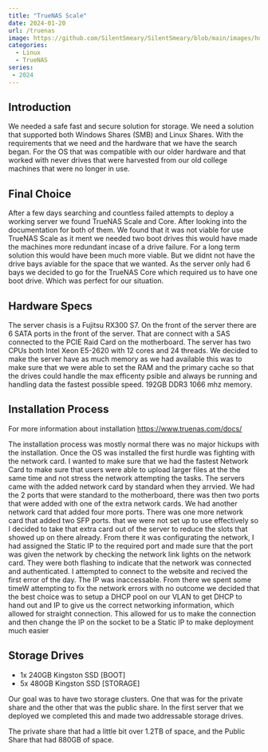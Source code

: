 ```yaml
---
title: "TrueNAS Scale"
date: 2024-01-20
url: /truenas
image: https://github.com/SilentSmeary/SilentSmeary/blob/main/images/hugo/truenas.png?raw=true
categories:
  - Linux
  - TrueNAS
series:
 - 2024 
---
```

## Introduction
We needed a safe fast and secure solution for storage. We need a solution that supported both Windows Shares (SMB) and Linux Shares. With the requirements that we need and the hardware that we have the search began. For the OS that was compatible with our older hardware and that worked with never drives that were harvested from our old college machines that were no longer in use.

## Final Choice
After a few days searching and countless failed attempts to deploy a working server we found TrueNAS Scale and Core. After looking into the documentation for both of them. We found that it was not viable for use TrueNAS Scale as it ment we needed two boot drives this would have made the machines more redundant incase of a drive failure. For a long term solution this would have been much more viable. But we didnt not have the drive bays aviable for the space that we wanted. As the server only had 6 bays we decided to go for the TrueNAS Core which required us to have one boot drive. Which was perfect for our situation.

## Hardware Specs
The server chasis is a Fujitsu RX300 S7. On the front of the server there are 6 SATA ports in the front of the server. That are connect with a SAS connected to the PCIE Raid Card on the motherboard. The server has two CPUs both Intel Xeon E5-2620 with 12 cores and 24 threads. We decided to make the server have as much memory as we had available this was to make sure that we were able to set the RAM and the primary cache so that the drives could handle the max efficenty psible and always be running and handling data the fastest possible speed. 192GB DDR3 1066 mhz memory.

## Installation Process
For more information about installation
https://www.truenas.com/docs/

The installation process was mostly normal there was no major hickups with the installation. Once the OS was installed the first hurdle was fighting with the network card. I wanted to make sure that we had the fastest Network Card to make sure that users were able to upload larger files at the the same time and not stress the network attempting the tasks. The servers came with the added network card by standard when they arrvied. We had the 2 ports that were standard to the motherboard, there was then two ports that were added with one of the extra network cards. We had another network card that added four more ports. There was one more network card that added two SFP ports. that we were not set up to use effectively so I decided to take that extra card out of the server to reduce the slots that showed up on there already. From there it was configurating the network, I had assigned the Static IP to the required port and made sure that the port was given the network by checking the network link lights on the network card. They were both flashing to indicate that the network was connected and authenticated. I attempted to connect to the website and recived the first error of the day. The IP was inaccessable. From there we spent some timeW attempting to fix the network errors with no outcome we decided that the best choice was to setup a DHCP pool on our VLAN to get DHCP to hand out and IP to give us the correct networking information, which allowed for straight connection. This allowed for us to make the connection and then change the IP on the socket to be a Static IP to make deployment much easier

## Storage Drives
- 1x 240GB Kingston SSD [BOOT]
- 5x 480GB Kingston SSD [STORAGE] 

Our goal was to have two storage clusters. One that was for the private share and the other that was the public share. In the first server that we deployed we completed this and made two addressable storage drives.

The private share that had a little bit over 1.2TB of space, and the Public Share that had 880GB of space.
